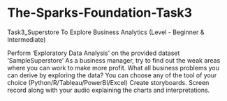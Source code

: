 # The-Sparks-Foundation-Task3
Task3_Superstore
To Explore Business Analytics (Level - Beginner & Intermediate)

Perform ‘Exploratory Data Analysis’ on the provided dataset ‘SampleSuperstore’
As a business manager, try to find out the weak areas where you can work to make more profit.
What all business problems you can derive by exploring the data?
You can choose any of the tool of your choice (Python/R/Tableau/PowerBI/Excel)
Create storyboards. Screen record along with your audio explaining the charts and interpretations.
